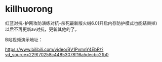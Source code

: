 # killhuorong
红蓝对抗-护网攻防演练对抗-杀死最新版火绒6.0(开启内存防护模式也能结束掉)
以后不再更新av对抗，更新其他的了。

B站视频演示地址：

https://www.bilibili.com/video/BV1PvmnY4EbR/?vd_source=229f70258c44853078f16a5decbc2fb0

